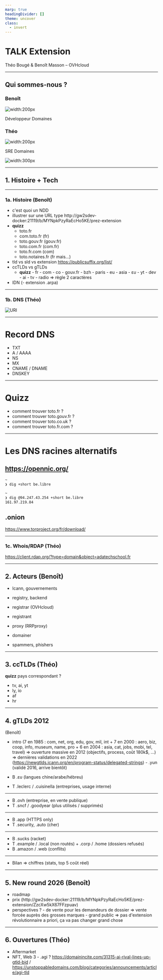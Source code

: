 ```yaml
---
marp: true
headingDivider: []
theme: uncover
class:
  - invert
---
```


<!-- markdownlint-disable MD001 MD026 MD033 MD045 -->

<!-- Compile to HTML with `marp -w -s --html true .`
     (if it raises a watch error, disable git FS monitoring first with `git config core.fsmonitor false`) -->

<!-- https://marpit.marp.app/markdown -->

<style>
    @import url('./slide-deck.css');
</style>

<div class="flex vertical center">

<div class="horizontal space-around center-align">

<!-- insert images -->

</div>

# TALK Extension

Théo Bougé & Benoît Masson – OVHcloud

</div>

---

<div class="flex vertical space-between">

## Qui sommes-nous ?

<div class="horizontal space-around">
<div class="vertical start">

### Benoît

![width:200px](./assets/benoit.jpg)

Développeur Domaines

</div>
<div class="vertical start">

### Théo

![width:200px](./assets/theo.png)

SRE Domaines

</div>
</div>

![width:300px](./assets/logo%20ovhcloud.png)

</div>

---

<div class="flex vertical start">

## 1. Histoire + Tech

</div>

---

<div class="flex vertical start">

### 1a. Histoire (Benoît)

- c'est quoi un NDD
- illustrer sur une URL type
  http://gw2sdev-docker:21119/b/MYNpkPzyRaEcHo5KE/prez-extension
- **quizz**
  - toto.fr
  - com.toto.fr (fr)
  - toto.gouv.fr (gouv.fr)
  - toto.com.fr (com.fr)
  - toto.fr.com (com)
  - toto.notaires.fr (fr mais…)
- tld vs sld vs extension
  https://publicsuffix.org/list/
- ccTLDs vs gTLDs
  - **quizz** - fr - com - co - gouv.fr - bzh - paris - eu - asia - ευ - yt - dev - ai - tv - radio
    => règle 2 caractères
- IDN
  (- extension .arpa)

</div>

---

<div class="flex vertical start">

### 1b. DNS (Théo)

![URI](assets/dns.svg)

</div>

---

<div class="flex vertical start">

# Record DNS

- TXT
- A / AAAA
- NS
- MX
- CNAME / DNAME
- DNSKEY

</div>

---

<div class="flex vertical start">

# Quizz

- comment trouver toto.fr ?
- comment trouver toto.gouv.fr ?
- comment trouver toto.co.uk ?
- comment trouver toto.fr.com ?

</div>

---

<div class="flex vertical start">

# Les DNS racines alternatifs

## https://opennic.org/

```sh
~
❯ dig +short be.libre

~
❯ dig @94.247.43.254 +short be.libre
161.97.219.84

```

## .onion

https://www.torproject.org/fr/download/

</div>

---

<div class="flex vertical start">

### 1c. Whois/RDAP (Théo)

https://client.rdap.org/?type=domain&object=adatechschool.fr

</div>

---

<div class="flex vertical start">

## 2. Acteurs (Benoît)

- Icann, gouvernements
- registry, backend
- registrar (OVHcloud)
- registrant

- proxy (RRPproxy)

- domainer
- spammers, phishers

</div>

---

<div class="flex vertical start">

## 3. ccTLDs (Théo)

**quizz** pays correspondant ?

- tv, ai, yt
- ly, io
- af
- hr

</div>

---

<div class="flex vertical start">

## 4. gTLDs 2012

(Benoît)

- intro (7 en 1985 : com, net, org, edu, gov, mil, int + 7 en 2000 :
  aero, biz, coop, info, museum, name, pro + 6 en 2004 : asia, cat, jobs,
  mobi, tel, travel)
  => ouverture massive en 2012 (objectifs, process, coût 180k$, …)
  => dernières validations en 2022
  (https://newgtlds.icann.org/en/program-status/delegated-strings) - .yun (validé 2016, arrive bientôt)

- B .ευ (langues chine/arabe/hébreu)
- T .leclerc / .cuisinella (entreprises, usage interne)

</div>

---

<div class="flex vertical start">

- B .ovh (entreprise, en vente publique)
- T .sncf / .goodyear (plus utilisés / supprimés)

</div>

---

<div class="flex vertical start">

- B .app (HTTPS only)
- T .security, .auto (cher)

</div>

---

<div class="flex vertical start">

- B .sucks (racket)
- T .example / .local (non routés) + .corp / .home (dossiers refusés)
- B .amazon / .web (conflits)

</div>

---

<div class="flex vertical start">

- Bilan
  => chiffres (stats, top 5 coût réel)

</div>

---

<div class="flex vertical start">

## 5. New round 2026 (Benoît)

- roadmap
- prix
  (http://gw2sdev-docker:21119/b/MYNpkPzyRaEcHo5KE/prez-extension/ZzcXw5kX67FFzpuav)
- perspectives ? - de vente pour les demandeurs de dossier => vente forcée auprès
  des grosses marques - grand public => pas d'extension révolutionnaire a priori, ça va
  pas changer grand chose

</div>

---

<div class="flex vertical start">

## 6. Ouvertures (Théo)

- Aftermarket
- NFT, Web 3 - .agi ? https://domainincite.com/31315-ai-rival-lines-up-gtld-bid
  /
  https://unstoppabledomains.com/blog/categories/announcements/article/agi-tld
